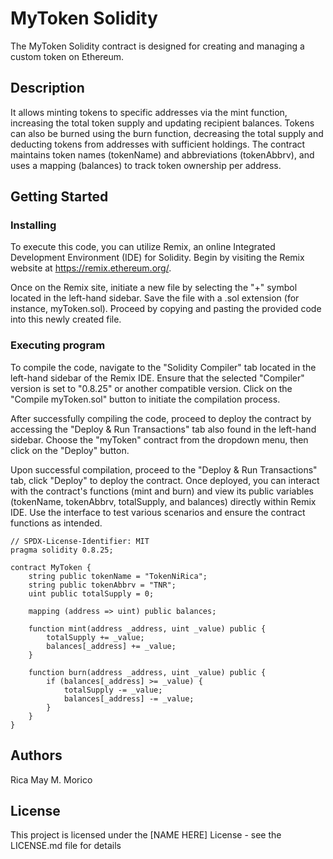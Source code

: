 # MyToken Solidity

The MyToken Solidity contract is designed for creating and managing a custom token on Ethereum.

## Description

It allows minting tokens to specific addresses via the mint function, increasing the total token supply and updating recipient balances. Tokens can also be burned using the burn function, decreasing the total supply and deducting tokens from addresses with sufficient holdings. The contract maintains token names (tokenName) and abbreviations (tokenAbbrv), and uses a mapping (balances) to track token ownership per address.

## Getting Started

### Installing

To execute this code, you can utilize Remix, an online Integrated Development Environment (IDE) for Solidity. Begin by visiting the Remix website at https://remix.ethereum.org/.

Once on the Remix site, initiate a new file by selecting the "+" symbol located in the left-hand sidebar. Save the file with a .sol extension (for instance, myToken.sol). Proceed by copying and pasting the provided code into this newly created file.

### Executing program

To compile the code, navigate to the "Solidity Compiler" tab located in the left-hand sidebar of the Remix IDE. Ensure that the selected "Compiler" version is set to "0.8.25" or another compatible version. Click on the "Compile myToken.sol" button to initiate the compilation process.

After successfully compiling the code, proceed to deploy the contract by accessing the "Deploy & Run Transactions" tab also found in the left-hand sidebar. Choose the "myToken" contract from the dropdown menu, then click on the "Deploy" button.

Upon successful compilation, proceed to the "Deploy & Run Transactions" tab, click "Deploy" to deploy the contract. Once deployed, you can interact with the contract's functions (mint and burn) and view its public variables (tokenName, tokenAbbrv, totalSupply, and balances) directly within Remix IDE. Use the interface to test various scenarios and ensure the contract functions as intended.
```
// SPDX-License-Identifier: MIT
pragma solidity 0.8.25;

contract MyToken {
    string public tokenName = "TokenNiRica";
    string public tokenAbbrv = "TNR";
    uint public totalSupply = 0;

    mapping (address => uint) public balances;

    function mint(address _address, uint _value) public {
        totalSupply += _value;
        balances[_address] += _value;
    }

    function burn(address _address, uint _value) public {
        if (balances[_address] >= _value) {
            totalSupply -= _value;
            balances[_address] -= _value;
        }
    }
}

```

## Authors

Rica May M. Morico


## License

This project is licensed under the [NAME HERE] License - see the LICENSE.md file for details
